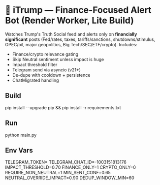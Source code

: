 # 🍊 iTrump — Finance-Focused Alert Bot (Render Worker, Lite Build)

Watches Trump's Truth Social feed and alerts only on **financially significant** posts (Fed/rates, taxes, tariffs/sanctions, shutdowns/stimulus, OPEC/oil, major geopolitics, Big Tech/SEC/ETF/crypto). Includes:
- Finance/crypto relevance gating
- Skip Neutral sentiment unless impact is huge
- Impact threshold filter
- Telegram send via asyncio (v21+)
- De-dupe with cooldown + persistence
- ChatMigrated handling

## Build
pip install --upgrade pip && pip install -r requirements.txt
## Run
python main.py

## Env Vars
TELEGRAM_TOKEN=<your bot token>
TELEGRAM_CHAT_ID=-1003151813176
IMPACT_THRESHOLD=0.70
FINANCE_ONLY=1
CRYPTO_ONLY=0
REQUIRE_NON_NEUTRAL=1
MIN_SENT_CONF=0.65
NEUTRAL_OVERRIDE_IMPACT=0.90
DEDUP_WINDOW_MIN=60

